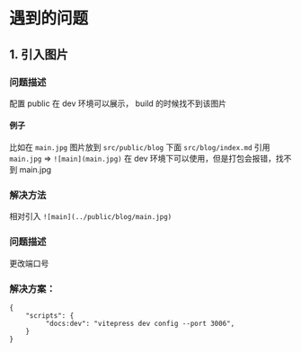 # 遇到的问题

## 1. 引入图片

### 问题描述

配置 public 在 dev 环境可以展示， build 的时候找不到该图片

#### 例子

比如在 `main.jpg` 图片放到 `src/public/blog` 下面 `src/blog/index.md` 引用 `main.jpg` => `![main](main.jpg)` 在 dev 环境下可以使用，但是打包会报错，找不到 main.jpg

### 解决方法

相对引入 `![main](../public/blog/main.jpg)`

### 问题描述

更改端口号

### 解决方案：

```json{3}
{
    "scripts": {
         "docs:dev": "vitepress dev config --port 3006",
    }
}
```
